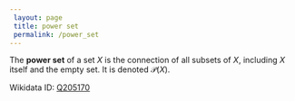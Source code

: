 ```yaml
---
 layout: page
 title: power set
 permalink: /power_set
---
```

The **power set** of a set $X$ is the connection of all subsets of $X$, including $X$ itself and the empty set. It is denoted $\mathcal P(X)$.

Wikidata ID: [Q205170](https://www.wikidata.org/wiki/Q205170)